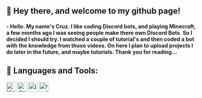 
## 👀 Hey there, and welcome to my github page!
#### - Hello. My name's Cruz. I like coding Discord bots, and playing Minecraft, a few months ago I was seeing people make there own Discord Bots. So I decided I should try. I watched a couple of tutorial's and then coded a bot with the knowledge from those videos. On here I plan to upload projects I do later in the future, and maybe tutorials. Thank you for reading...

## 🔨 Languages and Tools:

<img align="left" alt="Visual Studio Code" width="26px" src="https://i.imgur.com/LwSdAlE.png" />
<img align="left" alt="discord.js" width="26px" src="https://i.imgur.com/SI1DZf3.png" />
<img align="left" alt="js" width="26px" src="https://i.imgur.com/3u1wzwE.png" />
<img align="left" alt="replit" width="26px" src="https://upload.wikimedia.org/wikipedia/commons/thumb/b/b2/Repl.it_logo.svg/1200px-Repl.it_logo.svg.png" />
